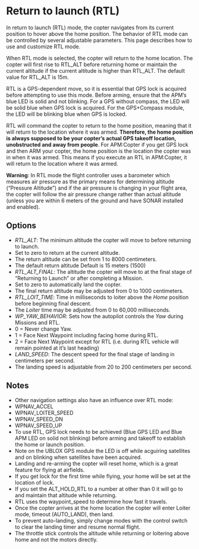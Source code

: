 # Return to launch (RTL)

In return to launch (RTL) mode, the copter navigates from its current position to hover above the home position. The behavior of RTL mode can be controlled by several adjustable parameters. This page describes how to use and customize RTL mode.

When RTL mode is selected, the copter will return to the home location. The copter will first rise to RTL_ALT before returning home or maintain the current altitude if the current altitude is higher than RTL_ALT.  The default value for RTL_ALT is 15m.

RTL is a GPS-dependent move, so it is essential that GPS lock is acquired before attempting to use this mode. Before arming, ensure that the APM’s blue LED is solid and not blinking. For a GPS without compass, the LED will be solid blue when GPS lock is acquired. For the GPS+Compass module, the LED will be blinking blue when GPS is locked.

RTL will command the copter to return to the home position, meaning that it will return to the location where it was armed. **Therefore, the home position is always supposed to be your copter’s actual GPS takeoff location, unobstructed and away from people**. For APM:Copter if you get GPS lock and then ARM your copter, the home position is the location the copter was in when it was armed. This means if you execute an RTL in APM:Copter, it will return to the location where it was armed.

**Warning**: In RTL mode the flight controller uses a barometer which measures air pressure as the primary means for determining altitude (“Pressure Altitude”) and if the air pressure is changing in your flight area, the copter will follow the air pressure change rather than actual altitude (unless you are within 6 meters of the ground and have SONAR installed and enabled).

## Options

- *RTL_ALT*: The minimum altitude the copter will move to before returning to launch.
 - Set to zero to return at the current altitude.
 - The return altitude can be set from 1 to 8000 centimeters.
 - The default return altitude Default is 15 meters (1500)
- *RTL_ALT_FINAL*: The altitude the copter will move to at the final stage of “Returning to Launch” or after completing a Mission.
 - Set to zero to automatically land the copter.
 - The final return altitude may be adjusted from 0 to 1000 centimeters.
- *RTL_LOIT_TIME*: Time in milliseconds to loiter above the *Home* position before beginning final descent.
 - The *Loiter* time may be adjusted from 0 to 60,000 milliseconds.
- *WP_YAW_BEHAVIOR*: Sets how the autopilot controls the *Yaw* during Missions and RTL.
 - 0 = Never change Yaw.
 - 1 = Face Next Waypoint including facing home during RTL.
 - 2 = Face Next Waypoint except for RTL (i.e. during RTL vehicle will remain pointed at it’s last heading)
- *LAND_SPEED*: The descent speed for the final stage of landing in centimeters per second.
 - The landing speed is adjustable from 20 to 200 centimeters per second.

## Notes

- Other navigation settings also have an influence over RTL mode:
 - WPNAV_ACCEL
 - WPNAV_LOITER_SPEED
 - WPNAV_SPEED_DN
 - WPNAV_SPEED_UP
- To use RTL, GPS lock needs to be achieved (Blue GPS LED and Blue APM LED on solid not blinking) before arming and takeoff to establish the home or launch position.
- Note on the UBLOX GPS module the LED is off while acguiring satellites and on blinking when satellites have been acquired.
- Landing and re-arming the copter will reset home, which is a great feature for flying at airfields.
- If you get lock for the first time while flying, your home will be set at the location of lock.
- If you set the ALT_HOLD_RTL to a number at other than 0 it will go to and maintain that altitude while returning.
- RTL uses the waypoint_speed to determine how fast it travels.
- Once the copter arrives at the home location the copter will enter Loiter mode, timeout (AUTO_LAND), then land.
- To prevent auto-landing, simply change modes with the control switch to clear the landing timer and resume normal flight.
- The throttle stick controls the altitude while returning or loitering above home and not the motors directly.
